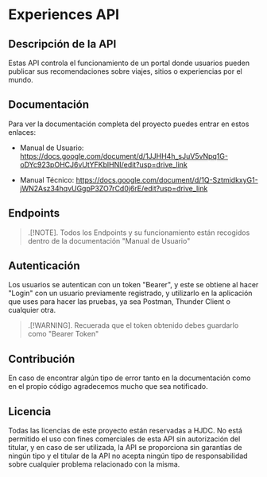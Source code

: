 # Experiences API
## Descripción de la API

Estas API controla el funcionamiento de un portal donde usuarios pueden publicar sus recomendaciones sobre viajes, sitios o experiencias por el mundo.

## Documentación

Para ver la documentación completa del proyecto puedes entrar en estos enlaces:

  - Manual de Usuario: https://docs.google.com/document/d/1JJHH4h_sJuV5vNpq1G-oDYc923pOHCJ6vUtYFKblHNI/edit?usp=drive_link

  - Manual Técnico: https://docs.google.com/document/d/1Q-SztmidkxyG1-jWN2Asz34hqvUGgpP3ZO7rCd0j6rE/edit?usp=drive_link

## Endpoints 

> .[!NOTE].
> Todos los Endpoints y su funcionamiento están recogidos dentro de la documentación "Manual de Usuario"

## Autenticación

Los usuarios se autentican con un token "Bearer", y este se obtiene al hacer "Login" con un usuario previamente registrado, y utilizarlo en la aplicación que uses para hacer las pruebas, ya sea Postman, Thunder Client o cualquier otra.

> .[!WARNING].
> Recuerada que el token obtenido debes guardarlo como "Bearer Token"

## Contribución

En caso de encontrar algún tipo de error tanto en la documentación como en el propio código agradecemos mucho que sea notificado.

## Licencia

Todas las licencias de este proyecto están reservadas a HJDC. No está permitido el uso con fines comerciales de esta API sin autorización del titular, y en caso de ser utilizada, la API se proporciona sin garantías de ningún tipo y el titular de la API no acepta ningún tipo de responsabilidad sobre cualquier problema relacionado con la misma.

